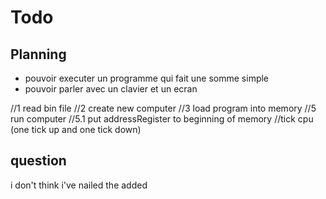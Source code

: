 # Todo


Planning
----
- pouvoir executer un programme qui fait une somme simple 
- pouvoir parler avec un clavier et un ecran 

//1 read bin file 
//2 create new computer 
//3 load program into memory
//5 run computer 
  //5.1 put addressRegister to beginning of memory 
  //tick cpu (one tick up and one tick down)



question
--
i don't think i've nailed the added 
